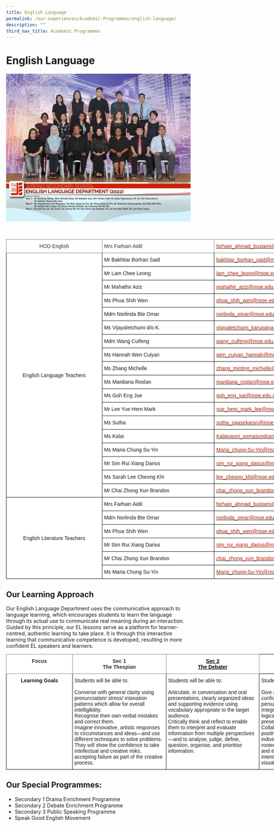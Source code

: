 ```yaml
---
title: English Language
permalink: /our-experiences/Academic-Programmes/english-language/
description: ""
third_nav_title: Academic Programmes
---
```

# English Language
![](/images/Js_English%20Language%20Department.jpg)

<br>
<style type="text/css">
.tg  {border-collapse:collapse;border-spacing:0;}
.tg td{border-color:black;border-style:solid;border-width:1px;font-family:Arial, sans-serif;font-size:14px;
  overflow:hidden;padding:10px 5px;word-break:normal;}
.tg th{border-color:black;border-style:solid;border-width:1px;font-family:Arial, sans-serif;font-size:14px;
  font-weight:normal;overflow:hidden;padding:10px 5px;word-break:normal;}
.tg .tg-od4g{background-color:#FFF;border-color:inherit;color:#323232;text-align:left;vertical-align:middle}
.tg .tg-nd0w{background-color:#FFF;border-color:inherit;color:#B21D00;text-align:left;text-decoration:underline;vertical-align:top}
.tg .tg-gjw5{background-color:#FFF;color:#B21D00;text-align:left;text-decoration:underline;vertical-align:top}
.tg .tg-x8ce{background-color:#FFF;border-color:inherit;color:#323232;text-align:center;vertical-align:middle}
.tg .tg-f4yw{background-color:#FFF;text-align:center;vertical-align:middle}
.tg .tg-zr06{background-color:#FFF;text-align:left;vertical-align:middle}
.tg .tg-lm8h{background-color:#FFF;color:#B21D00;text-align:left;vertical-align:top}
</style>
<table class="tg" style="undefined;table-layout: fixed; width: 957px">
<colgroup>
<col style="width: 262px">
<col style="width: 307px">
<col style="width: 388px">
</colgroup>
<thead>
  <tr>
    <th class="tg-x8ce">HOD English<br></th>
    <th class="tg-od4g">Mrs Farhain Aidil<br></th>
    <th class="tg-nd0w"><a href="mailto:farhain_ahmad_bustami@moe.edu.sg"><span style="text-decoration:none;color:#B21D00">farhain_ahmad_bustami@moe.edu.sg</span></a></th>
  </tr>
</thead>
<tbody>
  <tr>
    <td class="tg-f4yw" rowspan="18">English Language Teachers<br></td>
    <td class="tg-zr06">Mr Bakhtiar Borhan Said<br></td>
    <td class="tg-lm8h"><a href="mailto:bakhtiar_borhan_said@moe.edu.sg"><span style="text-decoration:none;color:#B21D00">bakhtiar_borhan_said@moe.edu.sg</span></a></td>
  </tr>
  <tr>
    <td class="tg-zr06">Mr Lam Chee Leong<br></td>
    <td class="tg-lm8h"><a href="mailto:lam_chee_leong@moe.edu.sg"><span style="text-decoration:none;color:#B21D00">lam_chee_leong@moe.edu.sg</span></a></td>
  </tr>
  <tr>
    <td class="tg-zr06">Mr Mahathir Aziz<br></td>
    <td class="tg-lm8h"><a href="mailto:mahathir_aziz@moe.edu.sg"><span style="text-decoration:none;color:#B21D00">mahathir_aziz@moe.edu.sg</span></a></td>
  </tr>
  <tr>
    <td class="tg-zr06">Ms Phua Shih Wen<br></td>
    <td class="tg-lm8h"><a href="mailto:phuah_shih_wen@moe.edu.sg"><span style="text-decoration:none;color:#B21D00">phua_shih_wen@moe.edu.sg</span></a></td>
  </tr>
  <tr>
    <td class="tg-zr06">Mdm Norlinda Bte Omar<br></td>
    <td class="tg-lm8h"><a href="mailto:norlinda_omar@moe.edu.sg"><span style="text-decoration:none;color:#B21D00">norlinda_omar@moe.edu.sg</span></a></td>
  </tr>
  <tr>
    <td class="tg-zr06">Ms Vijayaletchumi d/o K.<br></td>
    <td class="tg-lm8h"><a href="mailto:vijayaletchumi_karupaiya@moe.edu.sg"><span style="text-decoration:none;color:#B21D00">vijayaletchumi_karupaiya@moe.edu.sg</span></a></td>
  </tr>
  <tr>
    <td class="tg-zr06">Mdm Wang Cuifeng<br></td>
    <td class="tg-lm8h"><a href="mailto:wang_cuifeng@moe.edu.sg"><span style="text-decoration:none;color:#B21D00">wang_cuifeng@moe.edu.sg</span></a></td>
  </tr>
  <tr>
    <td class="tg-zr06">Ms Hannah Wen Cuiyan<br></td>
    <td class="tg-lm8h"><a href="mailto:wen_cuiyan_hannah@moe.edu.sg"><span style="text-decoration:none;color:#B21D00">wen_cuiyan_hannah@moe.edu.sg</span></a></td>
  </tr>
  <tr>
    <td class="tg-zr06">Ms Zhang Michelle<br></td>
    <td class="tg-lm8h"><a href="mailto:zhang_minting_michelle@moe.edu.sg"><span style="text-decoration:none;color:#B21D00">zhang_minting_michelle@moe.edu.sg</span></a></td>
  </tr>
  <tr>
    <td class="tg-zr06">Ms Mardiana Roslan<br></td>
    <td class="tg-lm8h"><a href="mailto:mardiana_roslan@moe.edu.sg"><span style="text-decoration:none;color:#B21D00">mardiana_roslan@moe.edu.sg</span></a></td>
  </tr>
  <tr>
    <td class="tg-zr06">Ms Goh Eng Jue<br></td>
    <td class="tg-lm8h"><a href="mailto:goh_eng_jue@moe.edu.sg"><span style="text-decoration:none;color:#B21D00">goh_eng_jue@moe.edu.sg</span></a><br></td>
  </tr>
  <tr>
    <td class="tg-zr06">Mr Lee Yue Hern Mark<br></td>
    <td class="tg-lm8h"><a href="mailto:yue_hern_mark_lee@moe.edu.sg"><span style="text-decoration:none;color:#B21D00">yue_hern_mark_lee@moe.edu.sg</span></a><br></td>
  </tr>
  <tr>
    <td class="tg-zr06">Ms Sutha<br></td>
    <td class="tg-lm8h"><a href="mailto:sutha_rajasekaran@moe.edu.sg"><span style="text-decoration:none;color:#B21D00">sutha_rajasekaran@moe.edu.sg</span></a></td>
  </tr>
  <tr>
    <td class="tg-zr06">Ms Kalai<br></td>
    <td class="tg-lm8h"><a href="mailto:Kalaivanni_somasundram@moe.edu.sg"><span style="text-decoration:none;color:#B21D00">Kalaivanni_somasundram@moe.edu.sg</span></a></td>
  </tr>
  <tr>
    <td class="tg-zr06">Ms Maria Chung Su-Yin</td>
    <td class="tg-lm8h"><a href="mailto:Maria_chung-Su-Yin@moe.edu.sg"><span style="text-decoration:none;color:#B21D00">Maria_chung-Su-Yin@moe.edu.sg</span></a></td>
  </tr>
  <tr>
    <td class="tg-zr06">Mr Sim Rui Xiang Darius</td>
    <td class="tg-lm8h"><a href="mailto:sim_rui_xiang_darius@moe.edu.sg"><span style="text-decoration:none;color:#B21D00">sim_rui_xiang_darius@moe.edu.sg</span></a></td>
  </tr>
  <tr>
    <td class="tg-zr06">Ms Sarah Lee Cheong Khi<br></td>
    <td class="tg-lm8h"><a href="mailto:lee_cheong_khi@moe.edu.sg"><span style="text-decoration:none;color:#B21D00">lee_cheong_khi@moe.edu.sg</span></a></td>
  </tr>
  <tr>
    <td class="tg-zr06">Mr Chai Zhong Xun Brandon<br></td>
    <td class="tg-lm8h"><a href="mailto:chai_zhong_xun_brandon@moe.edu.sg"><span style="text-decoration:none;color:#B21D00">chai_zhong_xun_brandon@moe.edu.sg</span></a><br></td>
  </tr>
  <tr>
    <td class="tg-f4yw" rowspan="6">English Literature Teachers<br></td>
    <td class="tg-zr06">Mrs Farhain Aidil</td>
    <td class="tg-lm8h"><a href="mailto:farhain_ahmad_bustami@moe.edu.sg"><span style="text-decoration:none;color:#B21D00">farhain_ahmad_bustami@moe.edu.sg</span></a></td>
  </tr>
  <tr>
    <td class="tg-zr06">Mdm Norlinda Bte Omar</td>
    <td class="tg-lm8h"><a href="mailto:norlinda_omar@moe.edu.sg"><span style="text-decoration:none;color:#B21D00">norlinda_omar@moe.edu.sg</span></a></td>
  </tr>
  <tr>
    <td class="tg-zr06">Ms Phua Shih Wen</td>
    <td class="tg-lm8h"><a href="mailto:phuah_shih_wen@moe.edu.sg"><span style="text-decoration:none;color:#B21D00">phua_shih_wen@moe.edu.sg</span></a></td>
  </tr>
  <tr>
    <td class="tg-zr06">Mr Sim Rui Xiang Darius</td>
    <td class="tg-gjw5"><a href="mailto:sim_rui_xiang_darius@moe.edu.sg"><span style="text-decoration:underline;color:#B21D00">sim_rui_xiang_darius@moe.edu.sg</span></a></td>
  </tr>
  <tr>
    <td class="tg-zr06">Mr Chai Zhong Xun Brandon</td>
    <td class="tg-lm8h"><a href="mailto:chai_zhong_xun_brandon@moe.edu.sg"><span style="text-decoration:none;color:#B21D00">chai_zhong_xun_brandon@moe.edu.sg</span></a></td>
  </tr>
  <tr>
    <td class="tg-zr06">Ms Maria Chung Su-Yin</td>
    <td class="tg-lm8h"><a href="mailto:Maria_chung-Su-Yin@moe.edu.sg"><span style="text-decoration:none;color:#B21D00">Maria_chung-Su-Yin@moe.edu.sg</span></a></td>
  </tr>
</tbody>
</table>

## Our Learning Approach


Our English Language Department uses the communicative approach to language learning, which encourages students to learn the language through its actual use to communicate real meaning during an interaction. Guided by this principle, our EL lessons serve as a platform for learner-centred, authentic learning to take place. It is through this interactive learning that communicative competence is developed, resulting in more confident EL speakers and learners.

<style type="text/css">
.tg  {border-collapse:collapse;border-spacing:0;}
.tg td{border-color:black;border-style:solid;border-width:1px;font-family:Arial, sans-serif;font-size:14px;
  overflow:hidden;padding:10px 5px;word-break:normal;}
.tg th{border-color:black;border-style:solid;border-width:1px;font-family:Arial, sans-serif;font-size:14px;
  font-weight:normal;overflow:hidden;padding:10px 5px;word-break:normal;}
.tg .tg-8g4u{background-color:#FFF;border-color:inherit;color:#000000;font-weight:bold;text-align:center;text-decoration:underline;
  vertical-align:top}
.tg .tg-3ugf{background-color:#FFF;border-color:inherit;color:#323232;font-weight:bold;text-align:center;vertical-align:top}
.tg .tg-9hzb{background-color:#FFF;font-weight:bold;text-align:center;vertical-align:top}
.tg .tg-ktyi{background-color:#FFF;text-align:left;vertical-align:top}
</style>
<table class="tg" style="undefined;table-layout: fixed; width: 947px">
<colgroup>
<col style="width: 181px">
<col style="width: 256px">
<col style="width: 255px">
<col style="width: 255px">
</colgroup>
<thead>
  <tr>
    <th class="tg-3ugf">Focus<br></th>
    <th class="tg-3ugf">Sec 1<br>The Thespian<br></th>
    <th class="tg-8g4u">Sec 2<br>The Debater<br></th>
    <th class="tg-9hzb">Sec 3, 4, 5<br>The Orator<br></th>
  </tr>
</thead>
<tbody>
  <tr>
    <td class="tg-9hzb">Learning Goals<br></td>
    <td class="tg-ktyi">Students will be able to:<br><br>Converse with general clarity using pronunciation/ stress/ intonation patterns which allow for overall intelligibility.<br>Recognise their own verbal mistakes and correct them.<br>Imagine innovative, artistic responses to circumstances and ideas—and use different techniques to solve problems. They will show the confidence to take intellectual and creative risks, accepting failure as part of the creative process.</td>
    <td class="tg-ktyi">Students will be able to:<br><br>Articulate, in conversation and oral presentations, clearly organized ideas and supporting evidence using vocabulary appropriate to the target audience.<br>Critically think and reflect to enable them to interpret and evaluate information from multiple perspectives—and to analyse, judge, define, question, organise, and prioritise information.</td>
    <td class="tg-ktyi">Students will be able to:<br><br>Give a standard oral presentation confidently which informs and/or persuades the audience.<br>Integrate material from outside sources logically and gracefully into an oral presentation<br>Collaborate and communicate to foster positive interdependence and individual accountability. Both are rooted in the ability to listen actively and express oneself clearly, with intention in spoken, written, non-verbal, visual, and performative domains.</td>
  </tr>
</tbody>
</table>

## Our Special Programmes:


*   Secondary 1 Drama Enrichment Programme
*   Secondary 2 Debate Enrichment Programme
*   Secondary 3 Public Speaking Programme
*   Speak Good English Movement